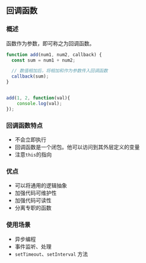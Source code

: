 ## 回调函数
### 概述
函数作为参数，即可称之为回调函数。

```js
function add(num1, num2, callback) {
  const sum = num1 + num2;

  // 数值相加后，将相加和作为参数传入回调函数
  callback(sum);
}


add(1, 2, function(val){
    console.log(val);
});
```

### 回调函数特点
- 不会立即执行
- 回调函数是一个闭包。他可以访问到其外层定义的变量
- 注意`this`的指向

### 优点
- 可以将通用的逻辑抽象
- 加强代码可维护性
- 加强代码可读性
- 分离专职的函数

### 使用场景
- 异步编程
- 事件监听、处理
- `setTimeout`、`setInterval` 方法

